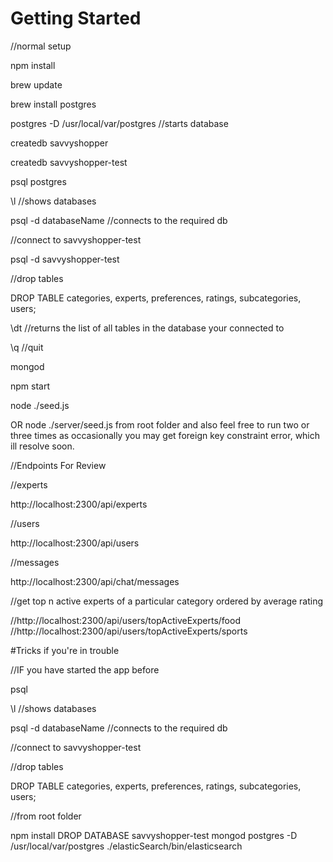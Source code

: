 # Getting Started

//normal setup

npm install

brew update

brew install postgres

postgres -D /usr/local/var/postgres //starts database

createdb savvyshopper

createdb savvyshopper-test

psql postgres

\l //shows databases

psql -d databaseName //connects to the required db

//connect to savvyshopper-test

psql -d savvyshopper-test

//drop tables

DROP TABLE categories, experts, preferences, ratings, subcategories, users;

\dt //returns the list of all tables in the database your connected to

\q //quit

mongod

npm start

node ./seed.js

OR node ./server/seed.js from root folder and also feel free to run two or three times as occasionally you may get foreign key constraint error, which ill resolve soon.

//Endpoints For Review

//experts

http://localhost:2300/api/experts

//users

http://localhost:2300/api/users

//messages

http://localhost:2300/api/chat/messages

//get top n active experts of a particular category ordered by average rating

//http://localhost:2300/api/users/topActiveExperts/food
//http://localhost:2300/api/users/topActiveExperts/sports


#Tricks if you're in trouble

//IF you have started the app before

psql

\l //shows databases

psql -d databaseName //connects to the required db

//connect to savvyshopper-test

//drop tables

DROP TABLE categories, experts, preferences, ratings, subcategories, users;

//from root folder

npm install
DROP DATABASE savvyshopper-test
mongod
postgres -D /usr/local/var/postgres
./elasticSearch/bin/elasticsearch